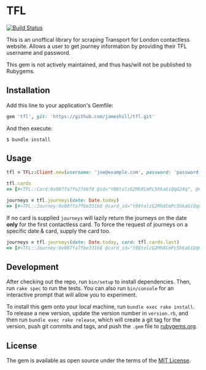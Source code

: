 # TFL

[![Build Status](https://travis-ci.org/jameshill/tfl.svg?branch=master)](https://travis-ci.org/jameshill/tfl)

This is an unoffical library for scraping Transport for London contactless website. Allows a user to get journey information by providing their TFL username and password.

This gem is not actively maintained, and thus has/will not be published to Rubygems.

## Installation

Add this line to your application's Gemfile:

```ruby
gem 'tfl', git: 'https://github.com/jameshill/tfl.git'
```

And then execute:

    $ bundle install

## Usage

```ruby
tfl = TFL::Client.new(username: 'joe@example.com', password: 'password')
```

```ruby
tfl.cards
=> [#<TFL::Card:0x007fa7fe2746f8 @id="Y86tolzG2MhXCmPc5hkaGiQqG24q", @network="MasterCard", @last_4_digits="1234", @expiry="01/2020">, #<TFL::Card:0x007fa7fe278708 @id="dhu65yBMbPwhO7seI2Bs7fXMkh7P", @network="Visa", @last_4_digits="4567", @expiry="12/2025">]
```

```ruby
journeys = tfl.journeys(date: Date.today)
=> [#<TFL::Journey:0x007fa7fbe331b8 @card_id="Y86tolzG2MhXCmPc5hkaGiQqG24q", @date=#<Date: 2016-06-06 ((2457546j,0s,0n),+0s,2299161j)>, @from="East Putney", @to="Old Street", @time="09:21 - 10:09", @fare=#<Money fractional:290 currency:GBP>>]
```

If no card is supplied `journeys` will lazily return the journeys on the date **only** for the first contactless card. To force the request of journeys on a specific date & card, supply the card too.


```ruby
journeys = tfl.journeys(date: Date.today, card: tfl.cards.last)
=> [#<TFL::Journey:0x007fa7fbe331b8 @card_id="Y86tolzG2MhXCmPc5hkaGiQqG24q", @date=#<Date: 2016-06-06 ((2457546j,0s,0n),+0s,2299161j)>, @from="East Putney", @to="Old Street", @time="09:21 - 10:09", @fare=#<Money fractional:290 currency:GBP>>]
```


## Development

After checking out the repo, run `bin/setup` to install dependencies. Then, run `rake spec` to run the tests. You can also run `bin/console` for an interactive prompt that will allow you to experiment.

To install this gem onto your local machine, run `bundle exec rake install`. To release a new version, update the version number in `version.rb`, and then run `bundle exec rake release`, which will create a git tag for the version, push git commits and tags, and push the `.gem` file to [rubygems.org](https://rubygems.org).

## License

The gem is available as open source under the terms of the [MIT License](http://opensource.org/licenses/MIT).

